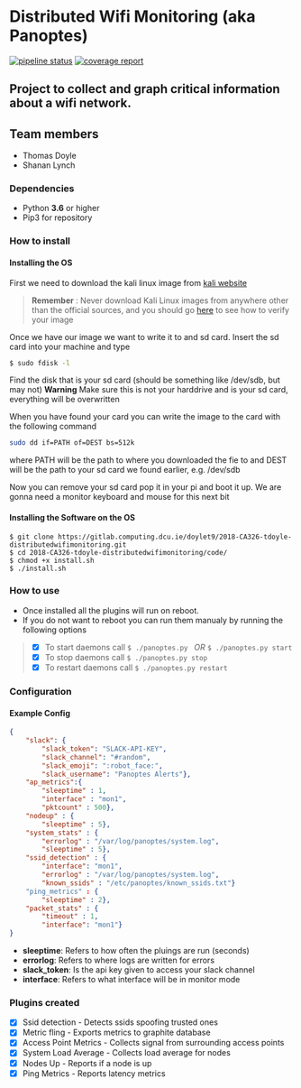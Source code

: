 # Distributed Wifi Monitoring (aka Panoptes)

[![pipeline status](https://gitlab.computing.dcu.ie/doylet9/2018-CA326-tdoyle-distributedwifimonitoring/badges/master/pipeline.svg)](https://gitlab.computing.dcu.ie/doylet9/2018-CA326-tdoyle-distributedwifimonitoring/commits/master) [![coverage report](https://gitlab.computing.dcu.ie/doylet9/2018-CA326-tdoyle-distributedwifimonitoring/badges/master/coverage.svg)](https://gitlab.computing.dcu.ie/doylet9/2018-CA326-tdoyle-distributedwifimonitoring/commits/master)

## Project to collect and graph critical information about a wifi network.

## Team members

* Thomas Doyle
* Shanan Lynch

### Dependencies

* Python **3.6** or higher
* Pip3 for repository

### How to install

#### Installing the OS

First we need to download the kali linux image from [kali website](https://www.offensive-security.com/kali-linux-arm-images/#1493408272250-e17e9049-9ce8)
> **Remember** : Never download Kali Linux images from anywhere other than the official sources, and you should go [here](https://docs.kali.org/kali-on-arm/install-kali-linux-arm-raspberry-pi) to see how to verify your image 

Once we have our image we want to write it to and sd card. Insert the sd card into your machine and type

```bash
$ sudo fdisk -l
```

Find the disk that is your sd card (should be something like /dev/sdb, but may not) 
**Warning** Make sure this is not your harddrive and is your sd card, everything will be overwritten

When you have found your card you can write the image to the card with the following command

```bash
sudo dd if=PATH of=DEST bs=512k
```

where PATH will be the path to where you downloaded the fie to
and DEST will be the path to your sd card we found earlier, e.g. /dev/sdb

Now you can remove your sd card pop it in your pi and boot it up. We are gonna need a monitor keyboard and mouse for this next bit

#### Installing the Software on the OS

```
$ git clone https://gitlab.computing.dcu.ie/doylet9/2018-CA326-tdoyle-distributedwifimonitoring.git
$ cd 2018-CA326-tdoyle-distributedwifimonitoring/code/
$ chmod +x install.sh
$ ./install.sh
```

### How to use

* Once installed all the plugins will run on reboot. 
* If you do not want to reboot you can run them manualy by running the following options

> * [X] To start daemons call ```$ ./panoptes.py ``` *OR* ```$ ./panoptes.py start ```
> * [X] To stop daemons call ```$ ./panoptes.py stop```
> * [X] To restart daemons call ```$ ./panoptes.py restart```

### Configuration

#### Example Config

```json
{
    "slack": {
        "slack_token": "SLACK-API-KEY",
        "slack_channel": "#random",
        "slack_emoji": ":robot_face:",
        "slack_username": "Panoptes Alerts"},
    "ap_metrics":{
        "sleeptime" : 1,
        "interface" : "mon1",
        "pktcount" : 500},
    "nodeup" : {
        "sleeptime" : 5},
    "system_stats" : {
        "errorlog" : "/var/log/panoptes/system.log",
        "sleeptime" : 5},
    "ssid_detection" : {
        "interface": "mon1",
        "errorlog" : "/var/log/panoptes/system.log",
        "known_ssids" : "/etc/panoptes/known_ssids.txt"}
    "ping_metrics" : {
        "sleeptime" : 2},
    "packet_stats" : {
        "timeout" : 1,
        "interface": "mon1"}
}
```

* **sleeptime**: Refers to how often the pluings are run (seconds)
* **errorlog**: Refers to where logs are written for errors
* **slack_token**: Is the api key given to access your slack channel
* **interface**: Refers to what interface will be in monitor mode

### Plugins created

* [X] Ssid detection        - Detects ssids spoofing trusted ones
* [X] Metric fling          - Exports metrics to graphite database
* [X] Access Point Metrics  - Collects signal from surrounding access points
* [X] System Load Average   - Collects load average for nodes
* [X] Nodes Up              - Reports if a node is up
* [X] Ping Metrics          - Reports latency metrics
